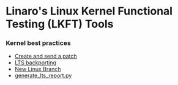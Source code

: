 # Linaro's Linux Kernel Functional Testing (LKFT) Tools

### Kernel best practices

* [Create and send a patch](docs/create-and-send-a-patch.md)
* [LTS backporting](docs/lts-backporting.md)
* [New Linux Branch](docs/new-stable-branch.md)
* [generate_lts_report.py](docs/generate_lts_report.md)
